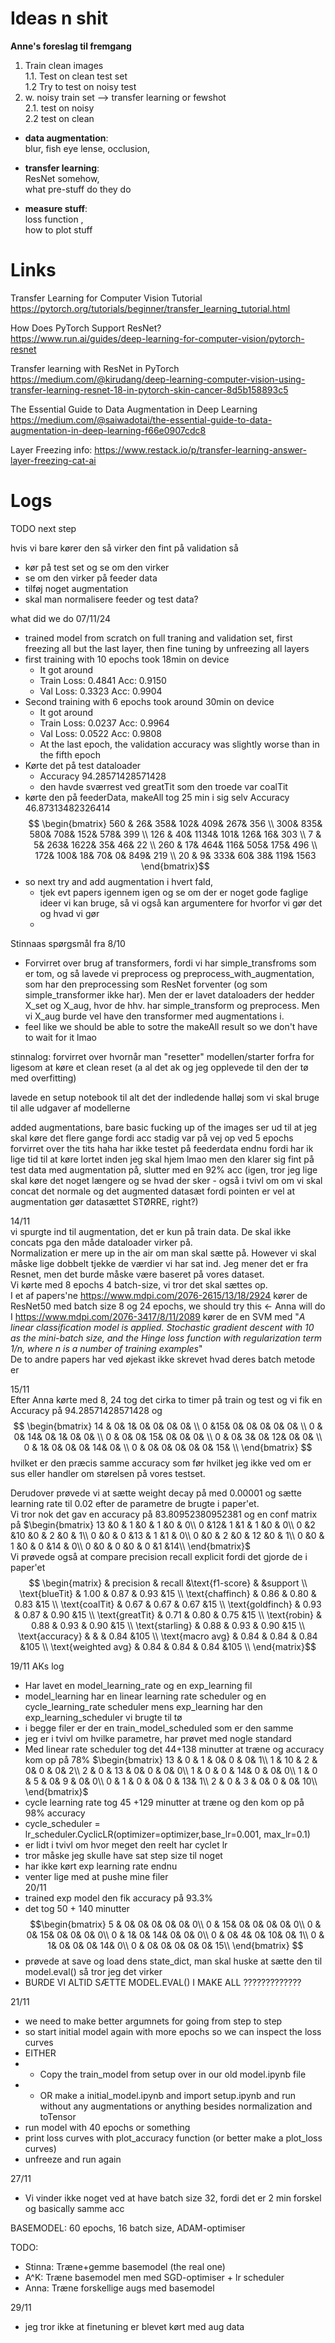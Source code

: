 # Ideas n shit

**Anne's foreslag til fremgang** 
1. Train clean images  
	1.1. Test on clean test set  
	1.2 Try to test on noisy test
2. w. noisy train set —> transfer learning or fewshot  
	2.1. test on noisy  
	2.2 test on clean

* **data augmentation**:  
blur, fish eye lense, occlusion, 

* **transfer learning**:  
  ResNet somehow,  
  what pre-stuff do they do

* **measure stuff**:  
  loss function ,  
  how to plot stuff

# Links  

Transfer Learning for Computer Vision Tutorial  
https://pytorch.org/tutorials/beginner/transfer_learning_tutorial.html  

How Does PyTorch Support ResNet?  
https://www.run.ai/guides/deep-learning-for-computer-vision/pytorch-resnet 

Transfer learning with ResNet in PyTorch
https://medium.com/@kirudang/deep-learning-computer-vision-using-transfer-learning-resnet-18-in-pytorch-skin-cancer-8d5b158893c5


The Essential Guide to Data Augmentation in Deep Learning  
https://medium.com/@saiwadotai/the-essential-guide-to-data-augmentation-in-deep-learning-f66e0907cdc8 

Layer Freezing info:
https://www.restack.io/p/transfer-learning-answer-layer-freezing-cat-ai


# Logs 

TODO next step

hvis vi bare kører den så virker den fint på validation
så
  - kør på test set og se om den virker
  - se om den virker på feeder data
  - tilføj noget augmentation 
  - skal man normalisere feeder og test data?



  what did we do 07/11/24
  - trained model from scratch on full traning and validation set, first freezing all but the last layer, then fine tuning by unfreezing all layers
  - first training with 10 epochs took 18min on device 
    - It got around
    - Train Loss: 0.4841 Acc: 0.9150
    - Val Loss: 0.3323 Acc: 0.9904
  - Second training with 6 epochs took around 30min on device
    - It got around
    - Train Loss: 0.0237 Acc: 0.9964
    - Val Loss: 0.0522 Acc: 0.9808
    - At the last epoch, the validation accuracy was slightly worse than in the fifth epoch
  - Kørte det på test dataloader
    - Accuracy 94.28571428571428
    - den havde sværrest ved greatTit som den troede var coalTit
  - kørte den på feederData, makeAll tog 25 min i sig selv 
      Accuracy $46.87313482326414$
    $$
      \begin{bmatrix}
     560 &  26&  358&  102&  409&  267&  356 \\
     300&  835&  580&  708&  152&  578&  399 \\
     126 &  40& 1134&  101&  126&   16&  303 \\
       7  &  5&  263& 1622&   35&   46&   22 \\
     260 &  17&  464&  116&  505&  175&  496 \\
     172&  100&   18&   70&    0&  849&  219 \\
      20  &  9&  333&   60&   38&  119& 1563 
    \end{bmatrix}$$
  - so next try and add augmentation i hvert fald, 
    - tjek evt papers igennem igen og se om der er noget gode faglige ideer vi kan bruge, så vi også kan argumentere for hvorfor vi gør det og hvad vi gør
    -  

  Stinnaas spørgsmål fra 8/10
  - Forvirret over brug af transformers, fordi vi har simple_transfroms som er tom, og så lavede vi preprocess og preprocess_with_augmentation, som har den preprocessing som ResNet forventer (og som simple_transformer ikke har). Men der er lavet dataloaders der hedder X_set og X_aug, hvor de hhv. har simple_transform og preprocess. Men vi X_aug burde vel have den transformer med augmentations i.
  - feel like we should be able to sotre the makeAll result so we don't have to wait for it lmao

  stinnalog:
  forvirret over hvornår man "resetter" modellen/starter forfra for ligesom at køre et clean reset (a al det ak og jeg opplevede til den der tø med overfitting)
  
  lavede en setup notebook til alt det der indledende halløj som vi skal bruge til alle udgaver af modellerne

  added augmentations, bare basic fucking up of the images
  ser ud til at jeg skal køre det flere gange fordi acc stadig var på vej op ved 5 epochs
  forvirret over the tits haha
  har ikke testet på feederdata endnu fordi har ik lige tid til at køre lortet inden jeg skal hjem lmao
  men den klarer sig fint på test data med augmentation på, slutter med en 92% acc (igen, tror jeg lige skal køre det noget længere og se hvad der sker - også i tvivl om om vi skal concat det normale og det augmented datasæt fordi pointen er vel at augmentation gør datasættet STØRRE, right?)



14/11  
vi spurgte ind til augmentation, det er kun på train data. De skal ikke concats pga den måde dataloader virker på.    
Normalization er mere up in the air om man skal sætte på. However vi skal måske lige dobbelt tjekke de værdier vi har sat ind. Jeg mener det er fra Resnet, men det burde måske være baseret på vores dataset.  
Vi kørte med 8 epochs 4 batch-size, vi tror det skal sættes op.  
I et af papers'ne https://www.mdpi.com/2076-2615/13/18/2924 kører de ResNet50 med batch size 8 og 24 epochs, we should try this <- Anna will do    
I https://www.mdpi.com/2076-3417/8/11/2089 kører de en SVM med "_A linear classification model is applied. Stochastic gradient descent with 10 as the mini-batch size, and the Hinge loss function with regularization term 1/n, where n is a number of training examples_"  
De to andre papers har ved øjekast ikke skrevet hvad deres batch metode er

15/11  
Efter Anna kørte med 8, 24 tog det cirka to timer på train og test og vi fik en Accuracy på $94.28571428571428$ og 
$$
\begin{bmatrix}
14 & 0&  1&  0&  0&  0&  0& \\
  0 &15&  0&  0&  0&  0&  0& \\
  0 & 0& 14&  0&  1&  0&  0& \\
  0 & 0&  0& 15&  0&  0&  0& \\
  0 & 0&  3&  0& 12&  0&  0& \\
  0 & 1&  0&  0&  0& 14&  0& \\
  0 & 0&  0&  0&  0&  0& 15& \\
\end{bmatrix}
$$
  hvilket er den præcis samme accuracy som før hvilket jeg ikke ved om er sus eller handler om størelsen på vores testset. 

    
  Derudover prøvede vi at sætte weight decay på med 0.00001 og sætte learning rate til 0.02 efter de parametre de brugte i paper'et.  
  Vi tror nok det gav en accuracy på 83.80952380952381 og en conf matrix på
$\begin{bmatrix}
13  &0 & 1  &0  & 1  &0 & 0\\
 0 &12&  1  &1  & 1  &0 & 0\\
  0  &2 &10  &0  & 2  &0 & 1\\
  0  &0 & 0 &13  & 1  &1 & 0\\
  0  &0 & 2  &0 & 12  &0 & 1\\
  0  &0 & 1  &0  & 0 &14 & 0\\
  0  &0 & 0  &0  & 0  &1 &14\\
\end{bmatrix}$  
Vi prøvede også at compare precision recall explicit fordi det gjorde de i paper'et 
$$ \begin{matrix}
            &  precision  &  recall   &\text{f1-score}  &  &support \\
     \text{blueTit}  &     1.00     & 0.87     &  0.93        &15 \\
   \text{chaffinch}  &     0.86     & 0.80     &  0.83        &15 \\
     \text{coalTit}  &     0.67     & 0.67     &  0.67        &15 \\
   \text{goldfinch}  &     0.93     & 0.87     &  0.90        &15 \\
    \text{greatTit}  &     0.71     & 0.80     &  0.75        &15 \\
       \text{robin}  &     0.88     & 0.93     &  0.90        &15 \\
    \text{starling}  &     0.88     & 0.93     &  0.90        &15 \\
    \text{accuracy}  &              &          &  0.84       &105 \\
   \text{macro avg}  &     0.84     & 0.84     &  0.84       &105 \\
\text{weighted avg}  &     0.84     & 0.84     &  0.84       &105 \\
\end{matrix}$$


19/11 AKs log
- Har lavet en model_learning_rate og en exp_learning fil
- model_learning har en linear learning rate scheduler og en cycle_learning_rate scheduler mens exp_learning har den exp_learning_scheduler vi brugte til tø
- i begge filer er der en train_model_scheduled som er den samme
- jeg er i tvivl om hvilke parametre, har prøvet med nogle standard
- Med linear rate scheduler tog det 44+138 minutter at træne og accuracy kom op på 78%
$\begin{bmatrix}
13 &  0 &  1 &  0&  0 &  0&  1\\
 1 & 10 &  2 &  0&  0 &  0&  2\\
 2 &  0 & 13 &  0&  0 &  0&  0\\
 1 &  0 &  0 & 14&  0 &  0&  0\\
 1 &  0 &  5 &  0&  9 &  0&  0\\
 0 &  1 &  0 &  0&  0 & 13&  1\\
 2 &  0 &  3 &  0&  0 &  0& 10\\
\end{bmatrix}$
- cycle learning rate tog 45 +129 minutter at træne og den kom op på 98% accuracy
- cycle_scheduler = lr_scheduler.CyclicLR(optimizer=optimizer,base_lr=0.001, max_lr=0.1)
- er lidt i tvivl om hvor meget den reelt har cyclet lr 
- tror måske jeg skulle have sat step size til noget
- har ikke kørt exp learning rate endnu
- venter lige med at pushe mine filer  
20/11 
- trained exp model den fik accuracy på 93.3% 
- det tog 50 + 140 minutter
$$\begin{bmatrix}
 5 &  0&  0&  0&  0&  0&  0\\
 0 & 15&  0&  0&  0&  0&  0\\
 0 &  0& 15&  0&  0&  0&  0\\
 0 &  1&  0& 14&  0&  0&  0\\
 0 &  0&  4&  0& 10&  0&  1\\
 0 &  1&  0&  0&  0& 14&  0\\
 0 &  0&  0&  0&  0&  0& 15\\
 \end{bmatrix}
 $$
- prøvede at save og load dens state_dict, man skal huske at sætte den til model.eval() så tror jeg det virker
- BURDE VI ALTID SÆTTE MODEL.EVAL() I MAKE ALL ?????????????

21/11
- we need to make better argumnets for going from step to step
- so start initial model again with more epochs so we can inspect the loss curves
- EITHER
- - Copy the train_model from setup over in our old model.ipynb file
- - OR make a initial_model.ipynb and import setup.ipynb and run without any augmentations or anything besides normalization and toTensor
- run model with 40 epochs or something
- print loss curves with plot_accuracy function (or better make a plot_loss curves)
- unfreeze and run again



27/11
* Vi vinder ikke noget ved at have batch size 32, fordi det er 2 min forskel og basically samme acc

BASEMODEL: 60 epochs, 16 batch size, ADAM-optimiser

TODO: 
* Stinna: Træne+gemme basemodel (the real one) 
* A^K:    Træne basemodel men med SGD-optimiser + lr scheduler
* Anna:   Træne forskellige augs med basemodel


29/11

* jeg tror ikke at finetuning er blevet kørt med aug data